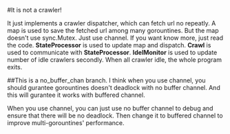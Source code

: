 #It is not a crawler!

It just implements a crawler dispatcher, which can fetch url no repeatly.
A map is used to save the fetched url among many gorountines.
But the map doesn't use sync.Mutex.
Just use channel.
If you want know more, just read the code.
__StateProcessor__ is used to update map and dispatch.
__Crawl__ is used to communicate with __StateProcessor__. 
__IdelMonitor__ is used to update number of idle crawlers secondly. When all crawler idle, the whole program exits.

##This is a no_buffer_chan branch.
I think when you use channel, you should gurantee gorountines doesn't deadlock with no buffer channel.
And this will gurantee it works with buffered channel.

When you use channel, you can just use no buffer channel to debug and ensure that there will be no deadlock.
Then change it to buffered channel to improve multi-gorountines' performance.   
